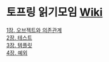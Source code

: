 # 토프링 읽기모임 [Wiki](https://github.com/jdalma/tobyspringin5/wiki)

[1장. 오브젝트와 의존관계](https://github.com/jdalma/tobyspringin5/wiki/1%EC%9E%A5.-%EC%98%A4%EB%B8%8C%EC%A0%9D%ED%8A%B8%EC%99%80-%EC%9D%98%EC%A1%B4%EA%B4%80%EA%B3%84)<br>
[2장. 테스트](https://github.com/jdalma/tobyspringin5/wiki/2%EC%9E%A5.-%ED%85%8C%EC%8A%A4%ED%8A%B8)<br>
[3장. 템플릿](https://github.com/jdalma/tobyspringin5/wiki/3%EC%9E%A5.-%ED%85%9C%ED%94%8C%EB%A6%BF)<br>
[4장. 예외](https://github.com/jdalma/tobyspringin5/wiki/4%EC%9E%A5.-%EC%98%88%EC%99%B8)<br>
